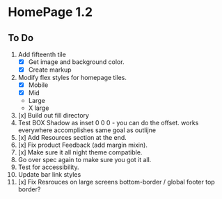 # HomePage 1.2
## To Do
1. Add fifteenth tile
    - [x] Get image and background color.
    - [x] Create markup
2. Modify flex styles for homepage tiles.
    - [x] Mobile
    - [x] Mid
    - Large
    - X large
3. [x] Build out fill directory
3. Test BOX Shadow as inset 0 0 0 - you can do the offset. works everywhere accomplishes same goal as outlijne
4. [x] Add Resources section at the end.
5. [x] Fix product Feedback (add margin mixin).
6. [x] Make sure it all night theme compatible.
7. Go over spec again to make sure you got it all.
8. Test for accessibility.
9. Update bar link styles
10. [x] Fix Resrouces on large screens bottom-border / global footer top border?

